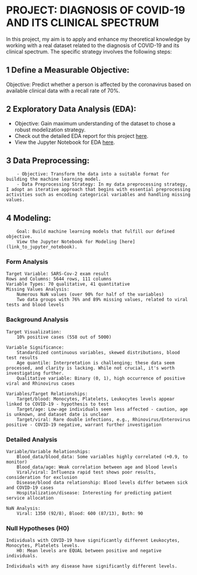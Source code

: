 # PROJECT: DIAGNOSIS OF COVID-19 AND ITS CLINICAL SPECTRUM
In this project, my aim is to apply and enhance my theoretical knowledge by working with a real dataset related to the diagnosis of COVID-19 and its clinical spectrum. The specific strategy involves the following steps:

 ## 1 Define a Measurable Objective:
  Objective: Predict whether a person is affected by the coronavirus based on available clinical data with a recall rate of 70%.
        
 ## 2 Exploratory Data Analysis (EDA):
  - Objective: Gain maximum understanding of the dataset to chose a robust modelization strategy.
  - Check out the detailed EDA report for this project [here](https://github.com/youssafB/EDA-project-Cov19).
  - View the Jupyter Notebook for EDA [here](link_to_jupyter_notebook).

 ## 3 Data Preprocessing:
        - Objective: Transform the data into a suitable format for building the machine learning model.
        - Data Preprocessing Strategy: In my data preprocessing strategy, I adopt an iterative approach that begins with essential preprocessing activities such as encoding categorical variables and handling missing values.

 ## 4 Modeling:
        Goal: Build machine learning models that fulfill our defined objective.
        View the Jupyter Notebook for Modeling [here](link_to_jupyter_notebook).




        
### Form Analysis

    Target Variable: SARS-Cov-2 exam result
    Rows and Columns: 5644 rows, 111 columns
    Variable Types: 70 qualitative, 41 quantitative
    Missing Values Analysis:
        Numerous NaN values (over 90% for half of the variables)
        Two data groups with 76% and 89% missing values, related to viral tests and blood levels

### Background Analysis

    Target Visualization:
        10% positive cases (558 out of 5000)

    Variable Significance:
        Standardized continuous variables, skewed distributions, blood test results
        Age quantile: Interpretation is challenging; these data seem processed, and clarity is lacking. While not crucial, it's worth investigating further.
        Qualitative variable: Binary (0, 1), high occurrence of positive viral and Rhinovirus cases

    Variables/Target Relationships:
        Target/blood: Monocytes, Platelets, Leukocytes levels appear linked to COVID-19 - hypothesis to test
        Target/age: Low-age individuals seem less affected - caution, age is unknown, and dataset date is unclear
        Target/viral: Rare double infections, e.g., Rhinovirus/Enterovirus positive - COVID-19 negative, warrant further investigation

### Detailed Analysis

    Variable/Variable Relationships:
        Blood_data/blood_data: Some variables highly correlated (+0.9, to monitor)
        Blood_data/age: Weak correlation between age and blood levels
        Viral/viral: Influenza rapid test shows poor results, consideration for exclusion
        Disease/blood data relationship: Blood levels differ between sick and COVID-19 cases
        Hospitalization/disease: Interesting for predicting patient service allocation

    NaN Analysis:
        Viral: 1350 (92/8), Blood: 600 (87/13), Both: 90

### Null Hypotheses (H0)

    Individuals with COVID-19 have significantly different Leukocytes, Monocytes, Platelets levels.
        H0: Mean levels are EQUAL between positive and negative individuals.

    Individuals with any disease have significantly different levels.
